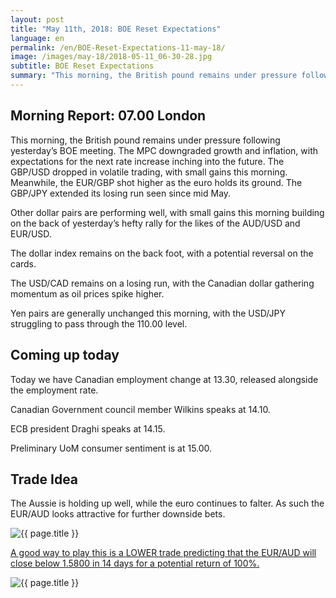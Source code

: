 ```yaml
---
layout: post
title: "May 11th, 2018: BOE Reset Expectations"
language: en
permalink: /en/BOE-Reset-Expectations-11-may-18/
image: /images/may-18/2018-05-11_06-30-28.jpg
subtitle: BOE Reset Expectations
summary: "This morning, the British pound remains under pressure following yesterday’s BOE meeting. The MPC downgraded growth and inflation, with expectations for the next rate increase inching into the future. The GBP/USD dropped in volatile trading, with small gains this morning. Meanwhile, the EUR/GBP shot higher as the euro holds its ground"
---
```

## Morning Report: 07.00 London

This morning, the British pound remains under pressure following yesterday’s BOE meeting. The MPC downgraded growth and inflation, with expectations for the next rate increase inching into the future. The GBP/USD dropped in volatile trading, with small gains this morning. Meanwhile, the EUR/GBP shot higher as the euro holds its ground. The GBP/JPY extended its losing run seen since mid May. 

Other dollar pairs are performing well, with small gains this morning building on the back of yesterday’s hefty rally for the likes of the AUD/USD and EUR/USD. 

The dollar index remains on the back foot, with a potential reversal on the cards. 

The USD/CAD remains on a losing run, with the Canadian dollar gathering momentum as oil prices spike higher. 

Yen pairs are generally unchanged this morning, with the USD/JPY struggling to pass through the 110.00 level. 

## Coming up today

Today we have Canadian employment change at 13.30, released alongside the employment rate. 

Canadian Government council member Wilkins speaks at 14.10. 

ECB president Draghi speaks at 14.15. 

Preliminary UoM consumer sentiment is at 15.00. 

## Trade Idea

The Aussie is holding up well, while the euro continues to falter. As such the EUR/AUD looks attractive for further downside bets.

<img class="post-image" src="{{ site.url }}/images/may-18/2018-05-11_06-30-28.jpg" alt="{{ page.title }}" title="{{ page.title }}">

<a href="%LINK%%?currency=GBP&market=forex&underlying=frxEURAUD&formname=higherlower&duration_amount=14&duration_units=d&amount=10&amount_type=payout&expiry_type=duration&barrier=1.5800" target="_blank" rel="noopener noreferrer nofollow">A good way to play this is a LOWER trade predicting that the EUR/AUD will close below 1.5800 in 14 days for a potential return of 100%.</a>

<img class="post-image" src="{{ site.url }}/images/may-18/2018-05-11_06-21-44.jpg" alt="{{ page.title }}" title="{{ page.title }}">
